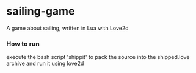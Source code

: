 # sailing-game
A game about sailing, written in Lua with Love2d


### How to run
execute the bash script 'shippit' to pack the source into the shipped.love archive and run it using love2d
